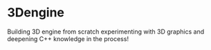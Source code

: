 # 3Dengine
Building 3D engine from scratch experimenting with 3D graphics and deepening C++ knowledge in the process!
